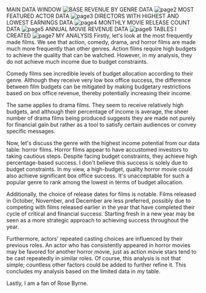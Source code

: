 MAIN DATA WINDOW
![BASE](https://github.com/user-attachments/assets/84aede3b-c727-41c9-9d25-663d48809356)
REVENUE BY GENRE DATA
![page2](https://github.com/user-attachments/assets/99a69682-5338-4f2e-a67a-b39d371c0953)
MOST FEATURED ACTOR DATA
![page3](https://github.com/user-attachments/assets/831eaf03-4d08-400e-b5e5-84fa27d855da)
DIRECTORS WITH HIGHEST AND LOWEST EARNINGS DATA
![page4](https://github.com/user-attachments/assets/b89f22aa-05ca-4d9d-b697-0fad71f3e15f)
MONTHLY MOVIE RELEASE COUNT DATA
![page5](https://github.com/user-attachments/assets/83e7dc85-fb97-4b62-9c0b-d870e9424acf)
ANNUAL MOVIE REVENUE DATA
![page6](https://github.com/user-attachments/assets/28a2a0a0-47db-426b-87c6-77a793ff8e12)
TABLES I CREATED
![page7](https://github.com/user-attachments/assets/715d4ee3-738a-48a0-8bcf-44b71a65e4ab)
MY ANALYSIS
Firstly, let's look at the most frequently made films. We see that action, comedy, drama, and horror films are made much more frequently than other genres. Action films require high budgets to achieve the quality that can be watched. However, in my analysis, they do not achieve much income due to budget constraints.

Comedy films see incredible levels of budget allocation according to their genre. Although they receive very low box office success, the difference between film budgets can be mitigated by making budgetary restrictions based on box office revenue, thereby potentially increasing their income.

The same applies to drama films. They seem to receive relatively high budgets, and although their percentage of income is average, the sheer number of drama films being produced suggests they are made not purely for financial gain but rather as a tool to satisfy certain audiences or convey specific messages.

Now, let's discuss the genre with the highest income potential from our data table: horror films. Horror films appear to have accustomed investors to taking cautious steps. Despite facing budget constraints, they achieve high percentage-based success. I don't believe this success is solely due to budget constraints. In my view, a high-budget, quality horror movie could also achieve significant box office success. It's unacceptable for such a popular genre to rank among the lowest in terms of budget allocation.

Additionally, the choice of release dates for films is notable. Films released in October, November, and December are less preferred, possibly due to competing with films released earlier in the year that have completed their cycle of critical and financial success. Starting fresh in a new year may be seen as a more strategic approach to achieving success throughout the year.

Furthermore, actors' repeated casting choices are influenced by their previous roles. An actor who has consistently appeared in horror movies may be favored for another horror movie, just as action movie stars tend to be cast repeatedly in similar roles. Of course, this analysis is not that simple; countless other factors could be added to further refine it. This concludes my analysis based on the limited data in my table.

Lastly, I am a fan of Rose Byrne.
